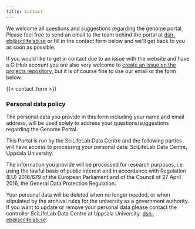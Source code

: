 ```yaml
---
title: Contact
---
```


We welcome all questions and suggestions regarding the genome portal. Please feel free to send an email to the team behind the portal at [dsn-eb@scilifelab.se](mailto:dsn-eb@scilifelab.se) or fill in the contact form below and we'll get back to you as soon as possible.

If you would like to get in contact due to an issue with the website and have a GitHub account you are also very welcome to [create an issue on the projects repository](https://github.com/ScilifelabDataCentre/genome-portal/issues/new), but it is of course fine to use our email or the form below.

{{< contact_form >}}

### Personal data policy

The personal data you provide in this form including your name and email address,
will be used solely to address your questions/suggestions regarding the Genome Portal.

This Portal is run by the SciLifeLab Data Centre and the following parties
will have access to processing your personal data: SciLifeLab Data Centre, Uppsala University.

The information you provide will be processed for research purposes, i.e. using the lawful basis of public interest and in accordance with Regulation (EU) 2016/679 of the European Parliament and of the Council of 27 April 2016, the General Data Protection Regulation.

Your personal data will be deleted when no longer needed, or when stipulated by the archival rules for the university as a government authority.
If you want to update or remove your personal data please contact the controller SciLifeLab Data Centre at Uppsala University: <a href="mailto:dsn-eb@scilifelab.se">dsn-eb@scilifelab.se</a>.
